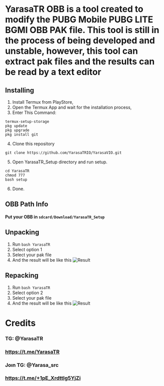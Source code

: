 # YarasaTR OBB is a tool created to modify the PUBG Mobile PUBG LITE BGMI OBB PAK file. This tool is still in the process of being developed and unstable, however, this tool can extract pak files and the results can be read by a text editor

## Installing
1. Install Termux from PlayStore,
2. Open the Termux App and wait for the installation process,
3. Enter This Command:
```
termux-setup-storage
pkg update
pkg upgrade
pkg install git
```
4. Clone this repository
```
git clone https://github.com/YarasaTRIO/YarasaVIO.git
```
5. Open YarasaTR_Setup directory and run setup.
```
cd YarasaTR
chmod 777
bash setup
```
6. Done.

## OBB Path Info
#### Put your OBB in `sdcard/Download/YarasaTR_Setup`

## Unpacking
1. Run ```bash YarasaTR```
2. Select option 1
3. Select your pak file
4. And the result will be like this
![Result](/Yarasa_Unpack.jpg)

## Repacking
1. Run ```bash YarasaTR```
2. Select option 2
3. Select your pak file
4. And the result will be like this
![Result](/Yarasa_Repack.jpg)

# Credits
### TG: @YarasaTR
### https://t.me/YarasaTR

### Joın TG: @Yarasa_src
### https://t.me/+1pE_XrdttIg5YjZi
